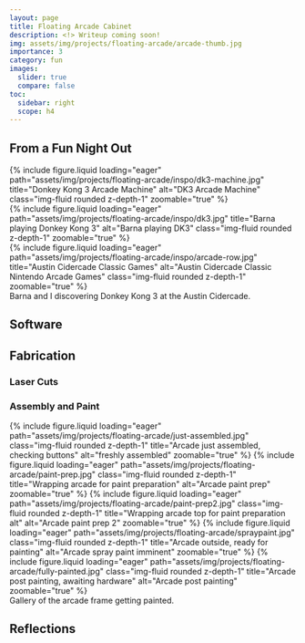 ```yaml
---
layout: page
title: Floating Arcade Cabinet
description: <!> Writeup coming soon!
img: assets/img/projects/floating-arcade/arcade-thumb.jpg
importance: 3
category: fun
images:
  slider: true
  compare: false
toc:
  sidebar: right
  scope: h4
---
```


## From a Fun Night Out

<div class="row">
    <div class="col-sm mt-3 mt-md-0">
        {% include figure.liquid loading="eager" path="assets/img/projects/floating-arcade/inspo/dk3-machine.jpg" title="Donkey Kong 3 Arcade Machine" alt="DK3 Arcade Machine" class="img-fluid rounded z-depth-1" zoomable="true" %}
    </div>
    <div class="col-sm mt-3 mt-md-0">
        {% include figure.liquid loading="eager" path="assets/img/projects/floating-arcade/inspo/dk3.jpg" title="Barna playing Donkey Kong 3" alt="Barna playing DK3" class="img-fluid rounded z-depth-1" zoomable="true" %}
    </div>
    <div class="col-sm mt-3 mt-md-0">
        {% include figure.liquid loading="eager" path="assets/img/projects/floating-arcade/inspo/arcade-row.jpg" title="Austin Cidercade Classic Games" alt="Austin Cidercade Classic Nintendo Arcade Games" class="img-fluid rounded z-depth-1" zoomable="true" %}
    </div>
</div>
<div class="caption">
    Barna and I discovering Donkey Kong 3 at the Austin Cidercade.
</div>

## Software

## Fabrication

### Laser Cuts

### Assembly and Paint

<swiper-container keyboard="true" navigation="true" pagination="true" pagination-clickable="true" pagination-dynamic-bullets="true" rewind="true" height="600px">
  <swiper-slide>{% include figure.liquid loading="eager" path="assets/img/projects/floating-arcade/just-assembled.jpg" class="img-fluid rounded z-depth-1" title="Arcade just assembled, checking buttons" alt="freshly assembled" zoomable="true" %}</swiper-slide>
  <swiper-slide>{% include figure.liquid loading="eager" path="assets/img/projects/floating-arcade/paint-prep.jpg" class="img-fluid rounded z-depth-1" title="Wrapping arcade for paint preparation" alt="Arcade paint prep" zoomable="true" %}</swiper-slide>
  <swiper-slide>{% include figure.liquid loading="eager" path="assets/img/projects/floating-arcade/paint-prep2.jpg" class="img-fluid rounded z-depth-1" title="Wrapping arcade top for paint preparation alt" alt="Arcade paint prep 2" zoomable="true" %}</swiper-slide>
  <swiper-slide>{% include figure.liquid loading="eager" path="assets/img/projects/floating-arcade/spraypaint.jpg" class="img-fluid rounded z-depth-1" title="Arcade outside, ready for painting" alt="Arcade spray paint imminent" zoomable="true" %}</swiper-slide>
  <swiper-slide>{% include figure.liquid loading="eager" path="assets/img/projects/floating-arcade/fully-painted.jpg" class="img-fluid rounded z-depth-1" title="Arcade post painting, awaiting hardware" alt="Arcade post painting" zoomable="true" %}</swiper-slide>
</swiper-container>
<div class="caption">
    Gallery of the arcade frame getting painted.
</div>

## Reflections
